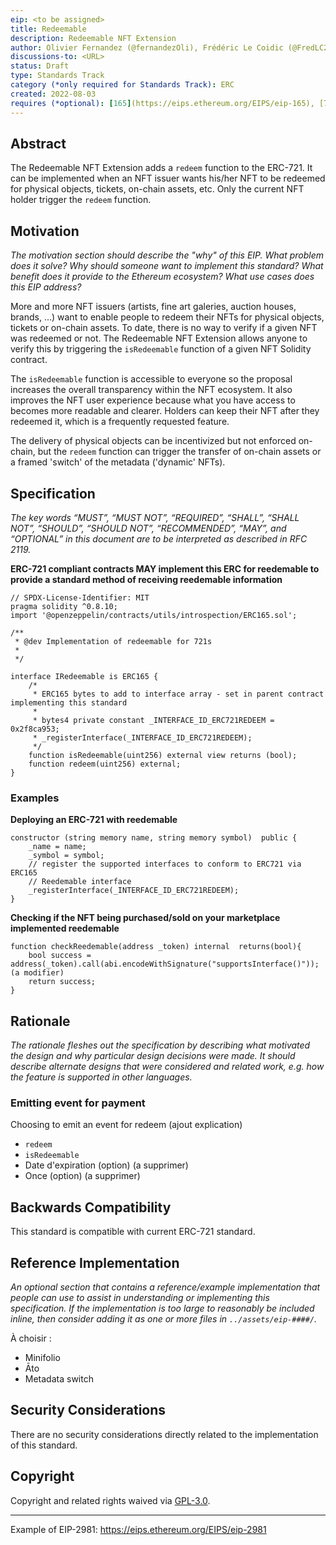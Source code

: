 ```yaml
---
eip: <to be assigned>
title: Redeemable
description: Redeemable NFT Extension
author: Olivier Fernandez (@fernandezOli), Frédéric Le Coidic (@FredLC29), Julien Béranger (@julienbrg)
discussions-to: <URL>
status: Draft
type: Standards Track
category (*only required for Standards Track): ERC
created: 2022-08-03
requires (*optional): [165](https://eips.ethereum.org/EIPS/eip-165), [721](https://eips.ethereum.org/EIPS/eip-721)
---
```


## Abstract

The Redeemable NFT Extension adds a `redeem` function to the ERC-721. It can be implemented when an NFT issuer wants his/her NFT to be redeemed for physical objects, tickets, on-chain assets, etc. Only the current NFT holder trigger the `redeem` function.

## Motivation

_The motivation section should describe the "why" of this EIP. What problem does it solve? Why should someone want to implement this standard? What benefit does it provide to the Ethereum ecosystem? What use cases does this EIP address?_

More and more NFT issuers (artists, fine art galeries, auction houses, brands, ...) want to enable people to redeem their NFTs for physical objects, tickets or on-chain assets. To date, there is no way to verify if a given NFT was redeemed or not. The Redeemable NFT Extension allows anyone to verify this by triggering the `isRedeemable` function of a given NFT Solidity contract.

The `isRedeemable` function is accessible to everyone so the proposal increases the overall transparency within the NFT ecosystem. It also improves the NFT user experience because what you have access to becomes more readable and clearer. Holders can keep their NFT after they redeemed it, which is a frequently requested feature.

The delivery of physical objects can be incentivized but not enforced on-chain, but the `redeem` function can trigger the transfer of on-chain assets or a framed 'switch' of the metadata ('dynamic' NFTs).

## Specification

_The key words “MUST”, “MUST NOT”, “REQUIRED”, “SHALL”, “SHALL NOT”, “SHOULD”, “SHOULD NOT”, “RECOMMENDED”, “MAY”, and “OPTIONAL” in this document are to be interpreted as described in RFC 2119._

**ERC-721 compliant contracts MAY implement this ERC for reedemable to provide a standard method of receiving reedemable information**
```solidity
// SPDX-License-Identifier: MIT
pragma solidity ^0.8.10;
import '@openzeppelin/contracts/utils/introspection/ERC165.sol';

/**
 * @dev Implementation of redeemable for 721s
 *
 */

interface IRedeemable is ERC165 {
	/*
	 * ERC165 bytes to add to interface array - set in parent contract implementing this standard
	 *
	 * bytes4 private constant _INTERFACE_ID_ERC721REDEEM = 0x2f8ca953;
	 * _registerInterface(_INTERFACE_ID_ERC721REDEEM);
	 */
	function isRedeemable(uint256) external view returns (bool);
	function redeem(uint256) external;
}
```

### Examples

**Deploying an ERC-721 with reedemable**
```   
constructor (string memory name, string memory symbol)  public {
	_name = name;
	_symbol = symbol;
	// register the supported interfaces to conform to ERC721 via ERC165
	// Reedemable interface 
	_registerInterface(_INTERFACE_ID_ERC721REDEEM);
}
```
**Checking if the NFT being purchased/sold on your marketplace implemented reedemable**
```  
function checkReedemable(address _token) internal  returns(bool){
	bool success = address(_token).call(abi.encodeWithSignature("supportsInterface()"));  (a modifier)
	return success;
}
```


## Rationale

_The rationale fleshes out the specification by describing what motivated the design and why particular design decisions were made. It should describe alternate designs that were considered and related work, e.g. how the feature is supported in other languages._

### Emitting event for payment
Choosing to emit an event for redeem (ajout explication)

- `redeem`
- `isRedeemable`
- Date d'expiration (option) (a supprimer)
- Once (option) (a supprimer)

## Backwards Compatibility

This standard is compatible with current ERC-721 standard.

## Reference Implementation

_An optional section that contains a reference/example implementation that people can use to assist in understanding or implementing this specification. If the implementation is too large to reasonably be included inline, then consider adding it as one or more files in `../assets/eip-####/`._

À choisir :

- Minifolio
- Āto
- Metadata switch

## Security Considerations

There are no security considerations directly related to the implementation of this standard.

## Copyright

Copyright and related rights waived via [GPL-3.0](https://choosealicense.com/licenses/gpl-3.0/).

---

Example of EIP-2981: https://eips.ethereum.org/EIPS/eip-2981
